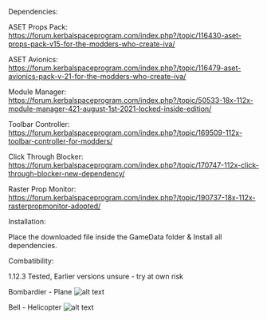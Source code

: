 Dependencies:

ASET Props Pack: https://forum.kerbalspaceprogram.com/index.php?/topic/116430-aset-props-pack-v15-for-the-modders-who-create-iva/

ASET Avionics: https://forum.kerbalspaceprogram.com/index.php?/topic/116479-aset-avionics-pack-v-21-for-the-modders-who-create-iva/

Module Manager: https://forum.kerbalspaceprogram.com/index.php?/topic/50533-18x-112x-module-manager-421-august-1st-2021-locked-inside-edition/

Toolbar Controller: https://forum.kerbalspaceprogram.com/index.php?/topic/169509-112x-toolbar-controller-for-modders/

Click Through Blocker: https://forum.kerbalspaceprogram.com/index.php?/topic/170747-112x-click-through-blocker-new-dependency/

Raster Prop Monitor: https://forum.kerbalspaceprogram.com/index.php?/topic/190737-18x-112x-rasterpropmonitor-adopted/ ⠀ ⠀ ⠀ ⠀ ⠀ ⠀ ⠀ ⠀ ⠀ ⠀ 

Installation:

Place the downloaded file inside the GameData folder & Install all dependencies.

Combatibility:

1.12.3 Tested, Earlier versions unsure - try at own risk


Bombardier - Plane
![alt text](https://i.imgur.com/XBcKHPB.png)

Bell - Helicopter
![alt text](https://i.imgur.com/4qWP5yT.png)
